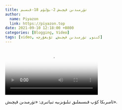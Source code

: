```yaml
---
title: تۈرمىدىن قېچىش 2-بۆلۈم 18-قىسىم
author:
  name: Piyazon
  link: https://piyazon.top
date: 2021-09-10 12:18:00 +0800
categories: [Blogging, Video]
tags: [video, كىنو, تۈرمىدىن قېچىش, ئۇيغۇرچە]
---
```


<style>
@import url(/assets/css/uyghur.css);
</style>

<video id="player" class="weixin_video" playsinline controls poster="https://gitlab.com/Alimjoo/cdn_img/-/raw/main/movie/pb/pb2.webp"
  wxv="wxv_2105306709484240898" src="">

  <track kind="captions" label="English&Chinese" src="https://piyazon.top/storage/assets/subtitles/pb/s02e18.vtt" srclang="en&zh-CN"   />
</video>

ئامىرىكا كۆپ قىسىملىق تىلىۋىزىيە تىياتىرى: «تۈرمىدىن قېچىش».
